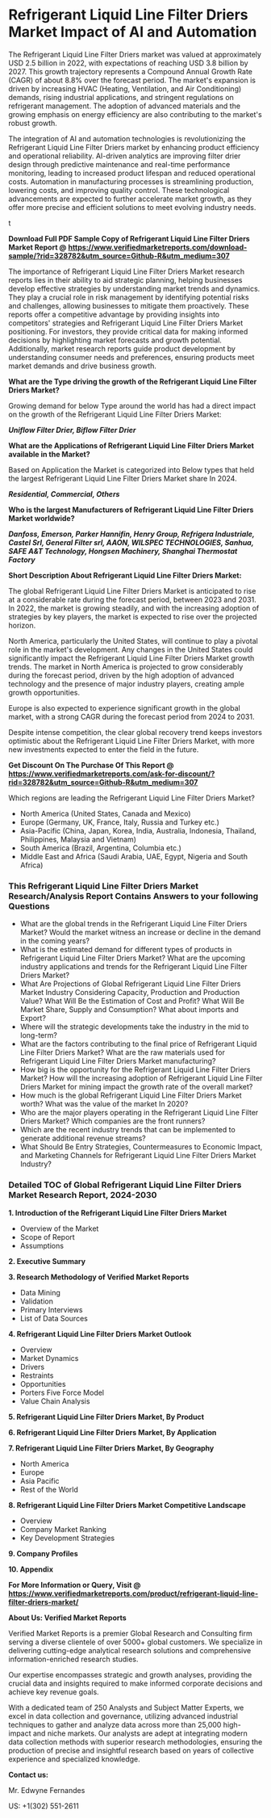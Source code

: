 <meta name="title" content="Global Refrigerant Liquid Line Filter Driers Market Impact of AI and Automation"><meta name="description" content="The Refrigerant Liquid Line Filter Driers market was valued at approximately USD 2.5 billion in 2022, with expectations of reaching USD 3.8 billion by 2027. This growt"><meta name="title" content="Refrigerant Liquid Line Filter Driers Market Size, Share, Scope, Trends, Growth, Opportunities, Analysis, Forecast"><h1>Refrigerant Liquid Line Filter Driers Market Impact of AI and Automation</h1><p>The Refrigerant Liquid Line Filter Driers market was valued at approximately USD 2.5 billion in 2022, with expectations of reaching USD 3.8 billion by 2027. This growth trajectory represents a Compound Annual Growth Rate (CAGR) of about 8.8% over the forecast period. The market's expansion is driven by increasing HVAC (Heating, Ventilation, and Air Conditioning) demands, rising industrial applications, and stringent regulations on refrigerant management. The adoption of advanced materials and the growing emphasis on energy efficiency are also contributing to the market's robust growth.</p><p>The integration of AI and automation technologies is revolutionizing the Refrigerant Liquid Line Filter Driers market by enhancing product efficiency and operational reliability. AI-driven analytics are improving filter drier design through predictive maintenance and real-time performance monitoring, leading to increased product lifespan and reduced operational costs. Automation in manufacturing processes is streamlining production, lowering costs, and improving quality control. These technological advancements are expected to further accelerate market growth, as they offer more precise and efficient solutions to meet evolving industry needs.</p>t</p><p id="" class=""><strong>Download Full PDF Sample Copy of Refrigerant Liquid Line Filter Driers Market Report @ <a href="https://www.verifiedmarketreports.com/download-sample/?rid=328782&utm_source=Github-R&utm_medium=307" target="_blank">https://www.verifiedmarketreports.com/download-sample/?rid=328782&utm_source=Github-R&utm_medium=307</a></strong></p><p>The importance of&nbsp;Refrigerant Liquid Line Filter Driers Market research reports lies in their ability to aid strategic planning, helping businesses develop effective strategies by understanding market trends and dynamics. They play a crucial role in risk management by identifying potential risks and challenges, allowing businesses to mitigate them proactively. These reports offer a competitive advantage by providing insights into competitors' strategies and Refrigerant Liquid Line Filter Driers Market positioning. For investors, they provide critical data for making informed decisions by highlighting market forecasts and growth potential. Additionally, market research reports guide product development by understanding consumer needs and preferences, ensuring products meet market demands and drive business growth.</p><p><strong>What are the&nbsp;Type driving the growth of the Refrigerant Liquid Line Filter Driers Market?</strong></p><p id="" class="">Growing demand for below Type around the world has had a direct impact on the growth of the Refrigerant Liquid Line Filter Driers Market:</p><em><strong>Uniflow Filter Drier, Biflow Filter Drier</strong></em></p><strong>What are the&nbsp;Applications&nbsp;of Refrigerant Liquid Line Filter Driers Market available in the Market?</strong></p><p id="" class="">Based on Application the Market is categorized into Below types that held the largest Refrigerant Liquid Line Filter Driers Market share In 2024.</p><em><strong>Residential, Commercial, Others</strong></em></p><strong>Who is the largest Manufacturers of Refrigerant Liquid Line Filter Driers Market worldwide?</strong></p><p><em><strong>Danfoss, Emerson, Parker Hannifin, Henry Group, Refrigera Industriale, Castel Srl, General Filter srl, AAON, WILSPEC TECHNOLOGIES, Sanhua, SAFE A&T Technology, Hongsen Machinery, Shanghai Thermostat Factory</strong></em></p><p id="" class=""><strong>Short Description About Refrigerant Liquid Line Filter Driers Market:</strong></p><p>The global Refrigerant Liquid Line Filter Driers Market is anticipated to rise at a considerable rate during the forecast period, between 2023 and 2031. In 2022, the market is growing steadily, and with the increasing adoption of strategies by key players, the market is expected to rise over the projected horizon.</p><p>North America, particularly the United States, will continue to play a pivotal role in the market's development. Any changes in the United States could significantly impact the Refrigerant Liquid Line Filter Driers Market growth trends. The market in North America is projected to grow considerably during the forecast period, driven by the high adoption of advanced technology and the presence of major industry players, creating ample growth opportunities.</p><p>Europe is also expected to experience significant growth in the global market, with a strong CAGR during the forecast period from 2024 to 2031.</p><p>Despite intense competition, the clear global recovery trend keeps investors optimistic about the Refrigerant Liquid Line Filter Driers Market, with more new investments expected to enter the field in the future.</p><p id="" class=""><strong>Get Discount On The Purchase Of This Report @ <a href="https://www.verifiedmarketreports.com/ask-for-discount/?rid=328782&utm_source=Github-R&utm_medium=307" target="_blank">https://www.verifiedmarketreports.com/ask-for-discount/?rid=328782&utm_source=Github-R&utm_medium=307</a></strong></p>Which regions are leading the Refrigerant Liquid Line Filter Driers Market?</p><ul><li>North America (United States, Canada and Mexico)</li><li>Europe (Germany, UK, France, Italy, Russia and Turkey etc.)</li><li>Asia-Pacific (China, Japan, Korea, India, Australia, Indonesia, Thailand, Philippines, Malaysia and Vietnam)</li><li>South America (Brazil, Argentina, Columbia etc.)</li><li>Middle East and Africa (Saudi Arabia, UAE, Egypt, Nigeria and South Africa)</li></ul><h3 id="" class="">This Refrigerant Liquid Line Filter Driers Market Research/Analysis Report Contains Answers to your following Questions</h3><ul><li>What are the global trends in the Refrigerant Liquid Line Filter Driers Market? Would the market witness an increase or decline in the demand in the coming years?</li><li>What is the estimated demand for different types of products in Refrigerant Liquid Line Filter Driers Market? What are the upcoming industry applications and trends for the Refrigerant Liquid Line Filter Driers Market?</li><li>What Are Projections of Global Refrigerant Liquid Line Filter Driers Market Industry Considering Capacity, Production and Production Value? What Will Be the Estimation of Cost and Profit? What Will Be Market Share, Supply and Consumption? What about imports and Export?</li><li>Where will the strategic developments take the industry in the mid to long-term?</li><li>What are the factors contributing to the final price of Refrigerant Liquid Line Filter Driers Market? What are the raw materials used for Refrigerant Liquid Line Filter Driers Market manufacturing?</li><li>How big is the opportunity for the Refrigerant Liquid Line Filter Driers Market? How will the increasing adoption of Refrigerant Liquid Line Filter Driers Market for mining impact the growth rate of the overall market?</li><li>How much is the global Refrigerant Liquid Line Filter Driers Market worth? What was the value of the market In 2020?</li><li>Who are the major players operating in the Refrigerant Liquid Line Filter Driers Market? Which companies are the front runners?</li><li>Which are the recent industry trends that can be implemented to generate additional revenue streams?</li><li>What Should Be Entry Strategies, Countermeasures to Economic Impact, and Marketing Channels for Refrigerant Liquid Line Filter Driers Market Industry?</li></ul><h3 id="" class="">Detailed TOC of Global Refrigerant Liquid Line Filter Driers Market Research Report, 2024-2030</h3><p id="" class=""><strong>1. Introduction of the Refrigerant Liquid Line Filter Driers Market</strong></p><ul><li>Overview of the Market</li><li>Scope of Report</li><li>Assumptions</li></ul><p id="" class=""><strong>2. Executive Summary</strong></p><p id="" class=""><strong>3. Research Methodology of Verified Market Reports</strong></p><ul><li>Data Mining</li><li>Validation</li><li>Primary Interviews</li><li>List of Data Sources</li></ul><p id="" class=""><strong>4. Refrigerant Liquid Line Filter Driers Market Outlook</strong></p><ul><li>Overview</li><li>Market Dynamics</li><li>Drivers</li><li>Restraints</li><li>Opportunities</li><li>Porters Five Force Model</li><li>Value Chain Analysis</li></ul><p id="" class=""><strong>5. Refrigerant Liquid Line Filter Driers Market, By Product</strong></p><p id="" class=""><strong>6. Refrigerant Liquid Line Filter Driers Market, By Application</strong></p><p id="" class=""><strong>7. Refrigerant Liquid Line Filter Driers Market, By Geography</strong></p><ul><li>North America</li><li>Europe</li><li>Asia Pacific</li><li>Rest of the World</li></ul><p id="" class=""><strong>8. Refrigerant Liquid Line Filter Driers Market Competitive Landscape</strong></p><ul><li>Overview</li><li>Company Market Ranking</li><li>Key Development Strategies</li></ul><p id="" class=""><strong>9. Company Profiles</strong></p><p id="" class=""><strong>10. Appendix</strong></p><p id="" class=""><strong>For More Information or Query, Visit @ <a href="https://www.verifiedmarketreports.com/product/refrigerant-liquid-line-filter-driers-market/" target="_blank">https://www.verifiedmarketreports.com/product/refrigerant-liquid-line-filter-driers-market/</a></strong></p><p id="" class=""><strong>About Us: Verified Market Reports</strong></p><p id="" class="">Verified Market Reports is a premier Global Research and Consulting firm serving a diverse clientele of over 5000+ global customers. We specialize in delivering cutting-edge analytical research solutions and comprehensive information-enriched research studies.</p><p id="" class="">Our expertise encompasses strategic and growth analyses, providing the crucial data and insights required to make informed corporate decisions and achieve key revenue goals.</p><p id="" class="">With a dedicated team of 250 Analysts and Subject Matter Experts, we excel in data collection and governance, utilizing advanced industrial techniques to gather and analyze data across more than 25,000 high-impact and niche markets. Our analysts are adept at integrating modern data collection methods with superior research methodologies, ensuring the production of precise and insightful research based on years of collective experience and specialized knowledge.</p><p id="" class=""><strong>Contact us:</strong></p><p id="" class="">Mr. Edwyne Fernandes</p><p id="" class="">US: +1(302) 551-2611</p>